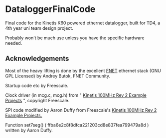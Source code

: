 DataloggerFinalCode
===================

Final code for the Kinetis K60 powered ethernet datalogger, built for TD4, a 4th year uni team design project.

Probably won't be much use unless you have the specific hardware needed. 


Acknowledgements
----------------

Most of the heavy lifting is done by the excellent [FNET](http://fnet.sourceforge.net/) ethernet stack (GNU GPL Licensed) by Andrey Butok, FNET Community.

Startup code etc by Freescale.

Clock driver (in mcg.c, mcg.h) from " [Kinetis 100MHz Rev 2 Example Projects](http://www.freescale.com/webapp/sps/site/prod_summary.jsp?code=K60_100&nodeId=01624698C9DE2DDDAF&fpsp=1&tab=Design_Tools_Tab) ", copyright Freescale.

SPI code modified by Aaron Duffy from Freescale's [Kinetis 100MHz Rev 2 Example Projects. ](http://www.freescale.com/webapp/sps/site/prod_summary.jsp?code=K60_100&nodeId=01624698C9DE2DDDAF&fpsp=1&tab=Design_Tools_Tab) 

Function set7seg() ( ffba6e2c8f8dfca221203cd8e837fea799479a8d ) written by Aaron Duffy.
